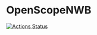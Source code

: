 # OpenScopeNWB

[![Actions Status](https://github.com/AllenInstitute/OpenScopeNWB/workflows/ci/github-actions/badge.svg)](https://github.com/AllenInstitute/OpenScopeNWB/actions)
